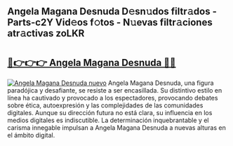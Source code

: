 ## Angela Magana Desnuda D𝚎sn𝚞dos filtr𝚊dos - Parts-c2Y Vid𝚎os f𝚘tos - N𝚞evas filtr𝚊ciones atr𝚊ctivas zoLKR

# <h2><a href="http://mb5ztu.tromn.icu/?c=Angela+Magana+Desnuda">🔗👉👉👉 Angela Magana Desnuda 🔗🔗</a></h2>

[![Angela Magana Desnuda nuevo](https://i.imgur.com/pEAQMta.gif)](http://mb5ztu.tromn.icu/?c=Angela+Magana+Desnuda)
Angela Magana Desnuda, una figura paradójica y desafiante, se resiste a ser encasillada. Su distintivo estilo en línea ha cautivado y provocado a los espectadores, provocando debates sobre ética, autoexpresión y las complejidades de las comunidades digitales. Aunque su dirección futura no está clara, su influencia en los medios digitales es indiscutible. La determinación inquebrantable y el carisma innegable impulsan a Angela Magana Desnuda a nuevas alturas en el ámbito digital.
